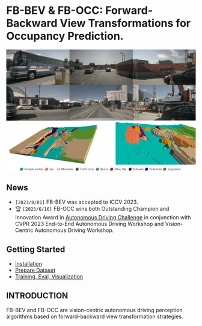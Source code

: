 # FB-BEV & FB-OCC: Forward-Backward View Transformations for Occupancy Prediction.

![](figs/demo_1.png)

## News
- `[2023/8/01]` FB-BEV was accepted to ICCV 2023.
- 🏆 `[2023/6/16]` FB-OCC wins both Outstanding Champion and Innovation Award  in [Autonomous Driving Challenge](https://opendrivelab.com/AD23Challenge.html#Track3) in conjunction with CVPR 2023  End-to-End Autonomous Driving Workshop and  Vision-Centric Autonomous Driving Workshop.


## Getting Started
- [Installation](docs/install.md)
- [Prepare Dataset](docs/prepare_datasets.md)
- [Training, Eval, Visualization](docs/start.md)

## INTRODUCTION

FB-BEV and FB-OCC are vision-centric autonomous driving perception algorithms based on forward-backward view transformation strategies.
 

